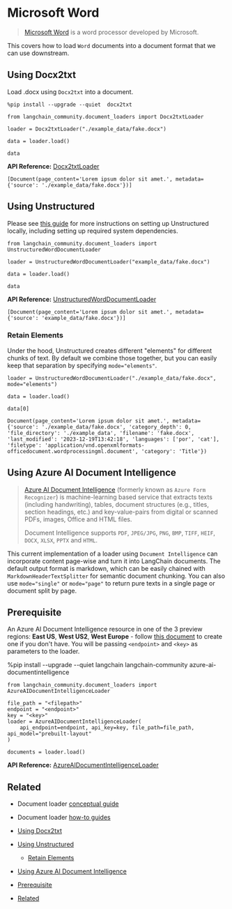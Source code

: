 # Microsoft Word

> [Microsoft Word](https://www.microsoft.com/en-us/microsoft-365/word) is a word processor developed by Microsoft.

This covers how to load `Word` documents into a document format that we can use downstream.

## Using Docx2txt [​](https://python.langchain.com/docs/integrations/document_loaders/microsoft_word\#using-docx2txt "Direct link to Using Docx2txt")

Load .docx using `Docx2txt` into a document.

```codeBlockLines_e6Vv
%pip install --upgrade --quiet  docx2txt

```

```codeBlockLines_e6Vv
from langchain_community.document_loaders import Docx2txtLoader

loader = Docx2txtLoader("./example_data/fake.docx")

data = loader.load()

data

```

**API Reference:** [Docx2txtLoader](https://python.langchain.com/api_reference/community/document_loaders/langchain_community.document_loaders.word_document.Docx2txtLoader.html)

```codeBlockLines_e6Vv
[Document(page_content='Lorem ipsum dolor sit amet.', metadata={'source': './example_data/fake.docx'})]

```

## Using Unstructured [​](https://python.langchain.com/docs/integrations/document_loaders/microsoft_word\#using-unstructured "Direct link to Using Unstructured")

Please see [this guide](https://python.langchain.com/docs/integrations/providers/unstructured/) for more instructions on setting up Unstructured locally, including setting up required system dependencies.

```codeBlockLines_e6Vv
from langchain_community.document_loaders import UnstructuredWordDocumentLoader

loader = UnstructuredWordDocumentLoader("example_data/fake.docx")

data = loader.load()

data

```

**API Reference:** [UnstructuredWordDocumentLoader](https://python.langchain.com/api_reference/community/document_loaders/langchain_community.document_loaders.word_document.UnstructuredWordDocumentLoader.html)

```codeBlockLines_e6Vv
[Document(page_content='Lorem ipsum dolor sit amet.', metadata={'source': 'example_data/fake.docx'})]

```

### Retain Elements [​](https://python.langchain.com/docs/integrations/document_loaders/microsoft_word\#retain-elements "Direct link to Retain Elements")

Under the hood, Unstructured creates different "elements" for different chunks of text. By default we combine those together, but you can easily keep that separation by specifying `mode="elements"`.

```codeBlockLines_e6Vv
loader = UnstructuredWordDocumentLoader("./example_data/fake.docx", mode="elements")

data = loader.load()

data[0]

```

```codeBlockLines_e6Vv
Document(page_content='Lorem ipsum dolor sit amet.', metadata={'source': './example_data/fake.docx', 'category_depth': 0, 'file_directory': './example_data', 'filename': 'fake.docx', 'last_modified': '2023-12-19T13:42:18', 'languages': ['por', 'cat'], 'filetype': 'application/vnd.openxmlformats-officedocument.wordprocessingml.document', 'category': 'Title'})

```

## Using Azure AI Document Intelligence [​](https://python.langchain.com/docs/integrations/document_loaders/microsoft_word\#using-azure-ai-document-intelligence "Direct link to Using Azure AI Document Intelligence")

> [Azure AI Document Intelligence](https://aka.ms/doc-intelligence) (formerly known as `Azure Form Recognizer`) is machine-learning
> based service that extracts texts (including handwriting), tables, document structures (e.g., titles, section headings, etc.) and key-value-pairs from
> digital or scanned PDFs, images, Office and HTML files.
>
> Document Intelligence supports `PDF`, `JPEG/JPG`, `PNG`, `BMP`, `TIFF`, `HEIF`, `DOCX`, `XLSX`, `PPTX` and `HTML`.

This current implementation of a loader using `Document Intelligence` can incorporate content page-wise and turn it into LangChain documents. The default output format is markdown, which can be easily chained with `MarkdownHeaderTextSplitter` for semantic document chunking. You can also use `mode="single"` or `mode="page"` to return pure texts in a single page or document split by page.

## Prerequisite [​](https://python.langchain.com/docs/integrations/document_loaders/microsoft_word\#prerequisite "Direct link to Prerequisite")

An Azure AI Document Intelligence resource in one of the 3 preview regions: **East US**, **West US2**, **West Europe** \- follow [this document](https://learn.microsoft.com/azure/ai-services/document-intelligence/create-document-intelligence-resource?view=doc-intel-4.0.0) to create one if you don't have. You will be passing `<endpoint>` and `<key>` as parameters to the loader.

%pip install --upgrade --quiet langchain langchain-community azure-ai-documentintelligence

```codeBlockLines_e6Vv
from langchain_community.document_loaders import AzureAIDocumentIntelligenceLoader

file_path = "<filepath>"
endpoint = "<endpoint>"
key = "<key>"
loader = AzureAIDocumentIntelligenceLoader(
    api_endpoint=endpoint, api_key=key, file_path=file_path, api_model="prebuilt-layout"
)

documents = loader.load()

```

**API Reference:** [AzureAIDocumentIntelligenceLoader](https://python.langchain.com/api_reference/community/document_loaders/langchain_community.document_loaders.doc_intelligence.AzureAIDocumentIntelligenceLoader.html)

## Related [​](https://python.langchain.com/docs/integrations/document_loaders/microsoft_word\#related "Direct link to Related")

- Document loader [conceptual guide](https://python.langchain.com/docs/concepts/document_loaders/)
- Document loader [how-to guides](https://python.langchain.com/docs/how_to/#document-loaders)

- [Using Docx2txt](https://python.langchain.com/docs/integrations/document_loaders/microsoft_word#using-docx2txt)
- [Using Unstructured](https://python.langchain.com/docs/integrations/document_loaders/microsoft_word#using-unstructured)
  - [Retain Elements](https://python.langchain.com/docs/integrations/document_loaders/microsoft_word#retain-elements)
- [Using Azure AI Document Intelligence](https://python.langchain.com/docs/integrations/document_loaders/microsoft_word#using-azure-ai-document-intelligence)
- [Prerequisite](https://python.langchain.com/docs/integrations/document_loaders/microsoft_word#prerequisite)
- [Related](https://python.langchain.com/docs/integrations/document_loaders/microsoft_word#related)